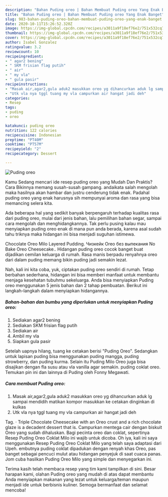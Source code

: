 ```yaml
---
description: "Bahan Puding oreo | Bahan Membuat Puding oreo Yang Enak Banget"
title: "Bahan Puding oreo | Bahan Membuat Puding oreo Yang Enak Banget"
slug: 983-bahan-puding-oreo-bahan-membuat-puding-oreo-yang-enak-banget
date: 2020-10-11T15:26:52.320Z
image: https://img-global.cpcdn.com/recipes/a3011a9f18ef76e2/751x532cq70/puding-oreo-foto-resep-utama.jpg
thumbnail: https://img-global.cpcdn.com/recipes/a3011a9f18ef76e2/751x532cq70/puding-oreo-foto-resep-utama.jpg
cover: https://img-global.cpcdn.com/recipes/a3011a9f18ef76e2/751x532cq70/puding-oreo-foto-resep-utama.jpg
author: Isabel Gonzalez
ratingvalue: 3.2
reviewcount: 10
recipeingredient:
- " agar2 bening"
- " SKM frisian flag putih"
- " air"
- " my vla"
- " gula pasir"
recipeinstructions:
- "Masak air,agar2,gula aduk2 masukkan oreo yg dihancurkan aduk lg sampai mendidih matikan kompor masukkan ke cetakan dinginkan di kulkas"
- "Utk vla nya tggl tuang my vla campurkan air hangat jadi deh"
categories:
- Resep
tags:
- puding
- oreo

katakunci: puding oreo 
nutrition: 122 calories
recipecuisine: Indonesian
preptime: "PT40M"
cooktime: "PT57M"
recipeyield: "2"
recipecategory: Dessert

---
```



![Puding oreo](https://img-global.cpcdn.com/recipes/a3011a9f18ef76e2/751x532cq70/puding-oreo-foto-resep-utama.jpg)

Kamu Sedang mencari ide resep puding oreo yang Mudah Dan Praktis? Cara Bikinnya memang susah-susah gampang. andaikata salah mengolah maka hasilnya akan hambar dan justru cenderung tidak enak. Padahal puding oreo yang enak harusnya sih mempunyai aroma dan rasa yang bisa memancing selera kita.

Ada beberapa hal yang sedikit banyak berpengaruh terhadap kualitas rasa dari puding oreo, mulai dari jenis bahan, lalu pemilihan bahan segar, sampai cara mengolah dan menghidangkannya. Tak perlu pusing kalau mau menyiapkan puding oreo enak di mana pun anda berada, karena asal sudah tahu triknya maka hidangan ini bisa menjadi suguhan istimewa.

Chocolate Oreo Milo Layered Pudding. Чизкейк Oreo без выпекания No Bake Oreo Cheesecake.. Hidangan puding oreo cocok banget buat dijadikan cemilan keluarga di rumah. Rasa manis berpadu renyahnya oreo dari dalam puding memang bikin puding jadi semakin lezat.


Nah, kali ini kita coba, yuk, ciptakan puding oreo sendiri di rumah. Tetap berbahan sederhana, hidangan ini bisa memberi manfaat untuk membantu menjaga kesehatan tubuhmu sekeluarga. Anda bisa menyiapkan Puding oreo menggunakan 5 jenis bahan dan 2 tahap pembuatan. Berikut ini langkah-langkah dalam menyiapkan hidangannya.

<!--inarticleads1-->

##### Bahan-bahan dan bumbu yang diperlukan untuk menyiapkan Puding oreo:

1. Sediakan  agar2 bening
1. Sediakan  SKM frisian flag putih
1. Sediakan  air
1. Ambil  my vla
1. Siapkan  gula pasir


Setelah uapnya hilang, tuang ke cetakan berisi &#34;Puding Oreo&#34;. Sedangkan untuk lapisan puding bisa menggunakan puding mangga, puding strowberry, dan puding kurma. Selain itu Puding Milo Oreo juga bisa disajikan dengan fla susu atau vla vanilla agar semakin. puding coklat oreo. Temukan pin ini dan lainnya di Puding oleh Fonny Megawati. 

<!--inarticleads2-->

##### Cara membuat Puding oreo:

1. Masak air,agar2,gula aduk2 masukkan oreo yg dihancurkan aduk lg sampai mendidih matikan kompor masukkan ke cetakan dinginkan di kulkas
1. Utk vla nya tggl tuang my vla campurkan air hangat jadi deh


Tag. · Triple Chocolate Cheesecake with an Oreo crust and a rich chocolate glaze is a decadent dessert that is. Campurkan mentega cair dengan biskuit Oreo yang sudah dihaluskan. Bagi pecinta oreo dan coklat, sepertinya Resep Puding Oreo Coklat Milo ini wajib untuk dicoba. Oh iya, kali ini saya menggunakan Resep Puding Oreo Coklat Milo yang telah saya adaptasi dari Upeh. embutnya puding coklat dipadukan dengan renyah khas Oreo, pas banget sebagai pencuci mulut atau hidangan penyejuk di saat cuaca panas. Jom cuba hasilkan Puding Oreo Milo yang simple dan menyegarkan ini. 

Terima kasih telah membaca resep yang tim kami tampilkan di sini. Besar harapan kami, olahan Puding oreo yang mudah di atas dapat membantu Anda menyiapkan makanan yang lezat untuk keluarga/teman maupun menjadi ide untuk berbisnis kuliner. Semoga bermanfaat dan selamat mencoba!
